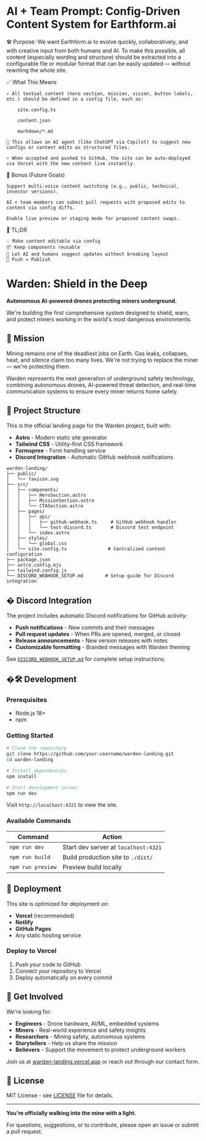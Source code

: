 # AI + Team Prompt: Config-Driven Content System for Earthform.ai

🛠️ Purpose:
We want Earthform.ai to evolve quickly, collaboratively, and with creative input from both humans and AI. To make this possible, all content (especially wording and structure) should be extracted into a configurable file or modular format that can be easily updated — without rewriting the whole site.

✅ What This Means

    ✍️ All textual content (hero section, mission, vision, button labels, etc.) should be defined in a config file, such as:

        site.config.ts

        content.json

        markdown/*.md

    🧠 This allows an AI agent (like ChatGPT via Copilot) to suggest new configs or content edits as structured files.

    ⚡ When accepted and pushed to GitHub, the site can be auto-deployed via Vercel with the new content live instantly.

🧩 Bonus (Future Goals)

    Support multi-voice content switching (e.g., public, technical, investor versions).

    AI + team members can submit pull requests with proposed edits to content via config diffs.

    Enable live preview or staging mode for proposed content swaps.

🧬 TL;DR

    💡 Make content editable via config
    📦 Keep components reusable
    🤖 Let AI and humans suggest updates without breaking layout
    🚀 Push = Publish

# Warden: Shield in the Deep

**Autonomous AI-powered drones protecting miners underground.**

We're building the first comprehensive system designed to shield, warn, and protect miners working in the world's most dangerous environments.

## 🎯 Mission

Mining remains one of the deadliest jobs on Earth. Gas leaks, collapses, heat, and silence claim too many lives. We're not trying to replace the miner — we're protecting them.

Warden represents the next generation of underground safety technology, combining autonomous drones, AI-powered threat detection, and real-time communication systems to ensure every miner returns home safely.

## 🚀 Project Structure

This is the official landing page for the Warden project, built with:

- **Astro** - Modern static site generator
- **Tailwind CSS** - Utility-first CSS framework
- **Formspree** - Form handling service
- **Discord Integration** - Automatic GitHub webhook notifications

```text
warden-landing/
├── public/
│   └── favicon.svg
├── src/
│   ├── components/
│   │   ├── HeroSection.astro
│   │   ├── MissionSection.astro
│   │   └── CTASection.astro
│   ├── pages/
│   │   ├── api/
│   │   │   ├── github-webhook.ts     # GitHub webhook handler
│   │   │   └── test-discord.ts       # Discord test endpoint
│   │   └── index.astro
│   ├── styles/
│   │   └── global.css
│   └── site.config.ts               # Centralized content configuration
├── package.json
├── astro.config.mjs
├── tailwind.config.js
└── DISCORD_WEBHOOK_SETUP.md        # Setup guide for Discord integration
```

## � Discord Integration

The project includes automatic Discord notifications for GitHub activity:

- **Push notifications** - New commits and their messages
- **Pull request updates** - When PRs are opened, merged, or closed
- **Release announcements** - New version releases with notes
- **Customizable formatting** - Branded messages with Warden theming

See [`DISCORD_WEBHOOK_SETUP.md`](./DISCORD_WEBHOOK_SETUP.md) for complete setup instructions.

## �🛠️ Development

### Prerequisites
- Node.js 18+ 
- npm

### Getting Started

```bash
# Clone the repository
git clone https://github.com/your-username/warden-landing.git
cd warden-landing

# Install dependencies
npm install

# Start development server
npm run dev
```

Visit `http://localhost:4321` to view the site.

### Available Commands

| Command | Action |
|---------|--------|
| `npm run dev` | Start dev server at `localhost:4321` |
| `npm run build` | Build production site to `./dist/` |
| `npm run preview` | Preview build locally |

## 🚀 Deployment

This site is optimized for deployment on:
- **Vercel** (recommended)
- **Netlify**
- **GitHub Pages**
- Any static hosting service

### Deploy to Vercel

1. Push your code to GitHub
2. Connect your repository to Vercel
3. Deploy automatically on every commit

## 🤝 Get Involved

We're looking for:
- **Engineers** - Drone hardware, AI/ML, embedded systems
- **Miners** - Real-world experience and safety insights  
- **Researchers** - Mining safety, autonomous systems
- **Storytellers** - Help us share the mission
- **Believers** - Support the movement to protect underground workers

Join us at [warden-landing.vercel.app](https://warden-landing.vercel.app) or reach out through our contact form.

## 📄 License

MIT License - see [LICENSE](LICENSE) file for details.

---

**You're officially walking into the mine with a light.**

For questions, suggestions, or to contribute, please open an issue or submit a pull request.
